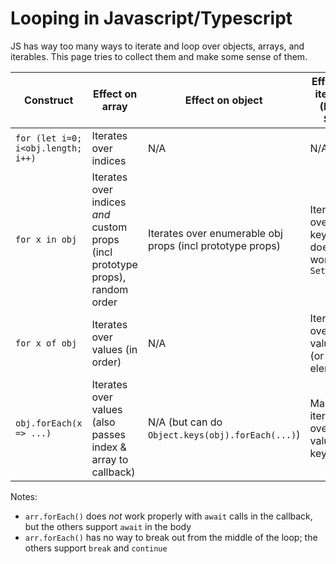 # Looping in Javascript/Typescript

JS has way too many ways to iterate and loop over objects, arrays, and iterables. 
This page tries to collect them and make some sense of them.

| Construct | Effect on array | Effect on object | Effect on iterable (Map, Set) |
|-----------|-----------------|------------------|--------------------|
| `for (let i=0; i<obj.length; i++)` | Iterates over indices | N/A | N/A |
| `for x in obj` | Iterates over indices *and* custom props (incl prototype props), random order | Iterates over enumerable obj props (incl prototype props) | Iterates over `Map` keys; doesn't work for `Set` |
| `for x of obj` | Iterates over values (in order) | N/A | Iterates over values (or `Set` elements) |
| `obj.forEach(x => ...)` | Iterates over values (also passes index & array to callback)| N/A (but can do `Object.keys(obj).forEach(...)`) | Map: iterates over values + keys |

Notes:
* `arr.forEach()` does *not* work properly with `await` calls in the callback, but the others support `await` in the body
* `arr.forEach()` has no way to break out from the middle of the loop; the others support `break` and `continue`
